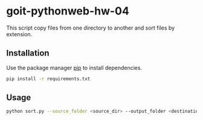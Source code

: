 # goit-pythonweb-hw-04

This script copy files from one directory to another and sort files by extension.

## Installation

Use the package manager [pip](https://pip.pypa.io/en/stable/) to install dependencies.

```bash
pip install -r requirements.txt
```

## Usage

```bash
python sort.py --source_folder <source_dir> --output_folder <destination_dir>
```
